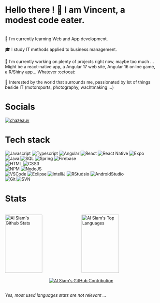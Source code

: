 # Hello there ! 👋 I am Vincent, a modest code eater.
<br/>
🌱 I’m currently learning Web and App development. <br/><br/>
🎓 I study IT methods applied to business management. <br/><br/>
🔭 I’m currently working on plenty of projects right now, maybe too much ... Might be a react-native app, a Angular 17 web site, Angular 16 online game, a R/Shiny app... Whatever :octocat: <br/><br/>
🔎 Interested by the world that surrounds me, passionated by lot of things beside IT (motorsports, photography, wachtmaking ...) 

# Socials

<a href="https://linkedin.com/in/vincent-chazeau" target="_blank">
  <img src="https://img.shields.io/badge/LinkedIn-0077B5?style=for-the-badge&logo=linkedin&logoColor=white" alt="chazeauv"/>
 </a>

# Tech stack

![Javascript](https://img.shields.io/badge/Javascript-F0DB4F?style=for-the-badge&labelColor=black&logo=javascript&logoColor=F0DB4F)
![Typescript](https://img.shields.io/badge/Typescript-007acc?style=for-the-badge&labelColor=black&logo=typescript&logoColor=007acc)
![Angular](https://img.shields.io/badge/Angular-DD0031?style=for-the-badge&logo=angular&logoColor=white)
![React](https://img.shields.io/badge/-React-61DBFB?style=for-the-badge&labelColor=black&logo=react&logoColor=61DBFB)
![React Native](https://img.shields.io/badge/React_Native-20232A?style=for-the-badge&logo=react&logoColor=61DAFB) 
![Expo](https://img.shields.io/badge/expo-1C1E24?style=for-the-badge&logo=expo&logoColor=#D04A37) <br/>
![Java](https://img.shields.io/badge/Java-ED8B00?style=for-the-badge&logo=openjdk&logoColor=white)
![SQL](https://img.shields.io/badge/MySQL-00000F?style=for-the-badge&logo=mysql&logoColor=white)
![Spring](https://img.shields.io/badge/Spring-6DB33F?style=for-the-badge&logo=spring&logoColor=white) 
![Firebase](https://img.shields.io/badge/firebase-ffca28?style=for-the-badge&logo=firebase&logoColor=white) <br/>
![HTML](https://img.shields.io/badge/HTML5-E34F26?style=for-the-badge&logo=html5&logoColor=white)
![CSS3](https://img.shields.io/badge/CSS3-1572B6?style=for-the-badge&logo=css3&logoColor=white) <br/>
![NPM](https://img.shields.io/badge/NPM-%23CB3837.svg?style=for-the-badge&logo=npm&logoColor=white)
![NodeJS](https://camo.githubusercontent.com/87046a37caa74d9da1cfa8c337e9cc12d92c99fd826f623ab33b8df77abc8764/68747470733a2f2f696d672e736869656c64732e696f2f62616467652f2d4e6f64656a732d3343383733413f7374796c653d666f722d7468652d6261646765266c6162656c436f6c6f723d626c61636b266c6f676f3d6e6f64652e6a73266c6f676f436f6c6f723d334338373341)<br/>
![VSCode](https://img.shields.io/badge/Visual_Studio-0078d7?style=for-the-badge&logo=visual%20studio&logoColor=white)
![Eclipse](https://img.shields.io/badge/Eclipse-2C2255?style=for-the-badge&logo=eclipse&logoColor=white)
![IntelliJ](https://img.shields.io/badge/IntelliJ_IDEA-000000.svg?style=for-the-badge&logo=intellij-idea&logoColor=white)
![RStudsio](https://img.shields.io/badge/RStudio-75AADB?style=for-the-badge&logo=RStudio&logoColor=white)
![AndroidStudio](https://img.shields.io/badge/Android_Studio-3DDC84?style=for-the-badge&logo=android-studio&logoColor=white) <br/>
![Git](https://img.shields.io/badge/Git-F05032?style=for-the-badge&logo=git&logoColor=white)
![SVN](https://img.shields.io/badge/Subversion-809CC9?style=for-the-badge&logo=subversion&logoColor=white)

# Stats
<br/>
<a> 
    <a href="https://github.com/chazeauv"><img alt="Al Siam's Github Stats" src="https://denvercoder1-github-readme-stats.vercel.app/api?username=chazeauv&show_icons=true&count_private=true&theme=react&border_color=7F3FBF&bg_color=0D1117&title_color=F85D7F&icon_color=F8D866" height="192px" width="49.5%"/></a>
  <a href="https://github.com/chazeauv"><img alt="Al Siam's Top Languages" src="https://denvercoder1-github-readme-stats.vercel.app/api/top-langs/?username=chazeauv&langs_count=8&layout=compact&theme=react&border_color=7F3FBF&bg_color=0D1117&title_color=F85D7F&icon_color=F8D866" height="192px" width="49.5%"/></a>
  <br/>
</a>

<p align="center">
  <a href="https://github.com/chazeauv">
    <img src="https://github-profile-summary-cards.vercel.app/api/cards/profile-details?username=chazeauv&theme=radical" alt="Al Siam's GitHub Contribution"/>
  </a>
</p>

<br/>
<i>Yes, most used languages stats are not relevant ...</i>
